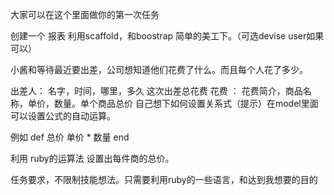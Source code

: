 大家可以在这个里面做你的第一次任务


创建一个 报表 利用scaffold，和boostrap 简单的美工下。（可选devise user如果可以）

小酱和等待最近要出差，公司想知道他们花费了什么。而且每个人花了多少。

出差人： 名字，时间，哪里，多久 这次出差总花费
花费    ： 花费简介，商品名称，单价，数量。单个商品总价
自己想下如何设置关系式（提示）在model里面可以设置公式的自动运算。

例如 def 总价 单价 * 数量 end

利用 ruby的运算法 设置出每件商的总价。

任务要求，不限制技能想法。只需要利用ruby的一些语言，和达到我想要的目的
